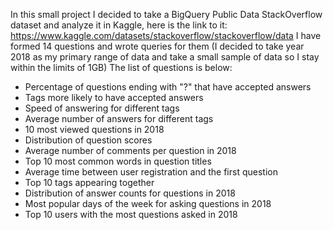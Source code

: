 In this small project I decided to take a BigQuery Public Data StackOverflow dataset and analyze it in Kaggle, here is the link to it: https://www.kaggle.com/datasets/stackoverflow/stackoverflow/data
I have formed 14 questions and wrote queries for them (I decided to take year 2018 as my primary range of data and take a small sample of data so I stay within the limits of 1GB) 
The list of questions is below:
- Percentage of questions ending with "?" that have accepted answers
- Tags more likely to have accepted answers
- Speed of answering for different tags
- Average number of answers for different tags
- 10 most viewed questions in 2018
- Distribution of question scores
- Average number of comments per question in 2018
- Top 10 most common words in question titles
- Average time between user registration and the first question
- Top 10 tags appearing together
- Distribution of answer counts for questions in 2018
- Most popular days of the week for asking questions in 2018
- Top 10 users with the most questions asked in 2018

